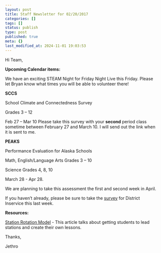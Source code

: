 ```yaml
---
layout: post
title: Staff Newsletter for 02/20/2017
categories: []
tags: []
status: publish
type: post
published: true
meta: {}
last_modified_at: 2024-11-01 19:03:53
---
```


Hi Team,


**Upcoming Calendar items:**


We have an exciting STEAM Night for Friday Night Live this Friday. Please let Bryan know what times you will be able to volunteer there!



**SCCS**


School Climate and Connectedness Survey


Grades 3 – 12


Feb 27 – Mar 10 Please take this survey with your 
**second**
 period class sometime between February 27 and March 10. I will send out the link when it is sent to me.


**PEAKS**


Performance Evaluation for Alaska Schools


Math, English/Language Arts Grades 3 – 10


Science Grades 4, 8, 10


March 28 -  Apr 28.


We are planning to take this assessment the first and second week in April.


If you haven’t already, please be sure to take the 
[survey](https://www.surveymonkey.com/r/KIBSDFeb17) for District Inservice this last week.


**Resources:**


[Station Rotation Model](http://catlintucker.com/2017/02/student-designed-stations/) - This article talks about getting students to lead stations and create their own lessons.


Thanks,


Jethro
